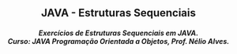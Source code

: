 # <h2 align="center"> JAVA - Estruturas Sequenciais
<i><h4 align="center">Exercícios de Estruturas Sequenciais em JAVA.<br>
Curso: JAVA Programação Orientada a Objetos, Prof. Nélio Alves.</i>

